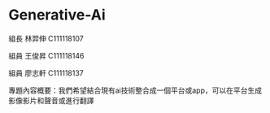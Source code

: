 # Generative-Ai
組長 林羿伸 C111118107

組員 王俊昇 C111118146

組員 廖志軒 C111118137

專題內容概要：我們希望結合現有ai技術整合成一個平台或app，可以在平台生成影像影片和聲音或進行翻譯
